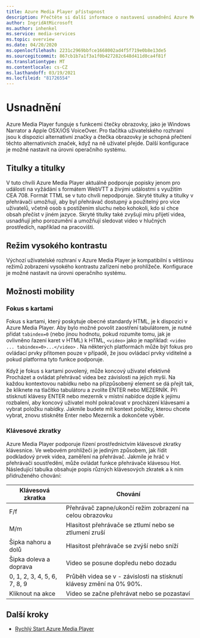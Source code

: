 ```yaml
---
title: Azure Media Player přístupnost
description: Přečtěte si další informace o nastavení usnadnění Azure Media Player.
author: IngridAtMicrosoft
ms.author: inhenkel
ms.service: media-services
ms.topic: overview
ms.date: 04/20/2020
ms.openlocfilehash: 2231c2969bbfce1668002ad4f5f719e0b8e13de5
ms.sourcegitcommit: 867cb1b7a1f3a1f0b427282c648d411d0ca4f81f
ms.translationtype: MT
ms.contentlocale: cs-CZ
ms.lasthandoff: 03/19/2021
ms.locfileid: "81726554"
---
```

# <a name="accessibility"></a>Usnadnění #

Azure Media Player funguje s funkcemi čtečky obrazovky, jako je Windows Narrator a Apple OSX/iOS VoiceOver. Pro tlačítka uživatelského rozhraní jsou k dispozici alternativní značky a čtečka obrazovky je schopná přečtení těchto alternativních značek, když na ně uživatel přejde. Další konfigurace je možné nastavit na úrovni operačního systému.

## <a name="captions-and-subtitles"></a>Titulky a titulky ##

V tuto chvíli Azure Media Player aktuálně podporuje popisky jenom pro události na vyžádání s formátem WebVTT a živými událostmi s využitím CEA 708. Formát TTML se v tuto chvíli nepodporuje. Skryté titulky a titulky v přehrávači umožňují, aby byl přehrávač dostupný a použitelný pro více uživatelů, včetně osob s postižením sluchu nebo kohokoli, kdo si chce obsah přečíst v jiném jazyce. Skryté titulky také zvyšují míru přijetí videa, usnadňují jeho porozumění a umožňují sledovat video v hlučných prostředích, například na pracovišti.  

## <a name="high-contrast-mode"></a>Režim vysokého kontrastu ##

Výchozí uživatelské rozhraní v Azure Media Player je kompatibilní s většinou režimů zobrazení vysokého kontrastu zařízení nebo prohlížeče. Konfigurace je možné nastavit na úrovni operačního systému.

## <a name="mobility-options"></a>Možnosti mobility ##

### <a name="tabbing-focus"></a>Fokus s kartami ###

Fokus s kartami, který poskytuje obecné standardy HTML, je k dispozici v Azure Media Player. Aby bylo možné povolit zaostření tabulátorem, je nutné přidat `tabindex=0` (nebo jinou hodnotu, pokud rozumíte tomu, jak je ovlivněno řazení karet v HTML) k HTML, `<video>` jako je například: `<video ... tabindex=0>...</video>` . Na některých platformách může být fokus pro ovládací prvky přítomen pouze v případě, že jsou ovládací prvky viditelné a pokud platforma tyto funkce podporuje.

Když je fokus s kartami povolený, může koncový uživatel efektivně Procházet a ovládat přehrávač videa bez závislosti na jejich myši. Na každou kontextovou nabídku nebo na přizpůsobený element se dá přejít tak, že kliknete na tlačítko tabulátoru a zvolíte ENTER nebo MEZERNÍK. Při stisknutí klávesy ENTER nebo mezerník v místní nabídce dojde k jejímu rozbalení, aby koncový uživatel mohl pokračovat v procházení klávesami a vybrat položku nabídky. Jakmile budete mít kontext položky, kterou chcete vybrat, znovu stiskněte Enter nebo Mezerník a dokončete výběr.

### <a name="hotkeys"></a>Klávesové zkratky ###

Azure Media Player podporuje řízení prostřednictvím klávesové zkratky klávesnice. Ve webovém prohlížeči je jediným způsobem, jak řídit podkladový prvek videa, zaměření na přehrávač. Jakmile je hráč v přehrávači soustředění, může ovládat funkce přehrávače klávesou Hot.  Následující tabulka obsahuje popis různých klávesových zkratek a k nim přidruženého chování:

| Klávesová zkratka              | Chování                                                                |
|----------------------|-------------------------------------------------------------------------|
| F/f                  | Přehrávač zapne/ukončí režim zobrazení na celou obrazovku                                  |
| M/m                  | Hlasitost přehrávače se ztlumí nebo se ztlumení zruší                                          |
| Šipka nahoru a dolů    | Hlasitost přehrávače se zvýší nebo sníží                                    |
| Šipka doleva a doprava | Video se posune dopředu nebo dozadu                                  |
| 0, 1, 2, 3, 4, 5, 6, 7, 8, 9  | Průběh videa se v \- závislosti na stisknutí klávesy změní na 0% 90%. |
| Kliknout na akce         | Video se začne přehrávat nebo se pozastaví                                                   |

## <a name="next-steps"></a>Další kroky

<!---Some context for the following links goes here--->
- [Rychlý Start Azure Media Player](azure-media-player-quickstart.md)